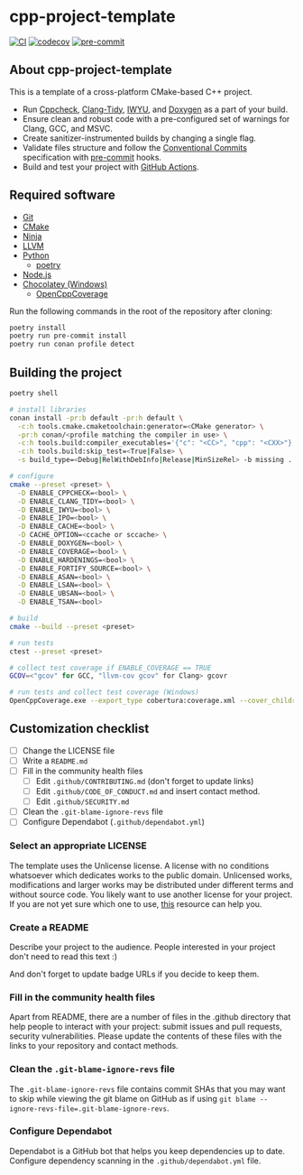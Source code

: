 # cpp-project-template

[![CI](https://github.com/b1ackviking/cpp-project-template/actions/workflows/ci.yml/badge.svg)](https://github.com/b1ackviking/cpp-project-template/actions/workflows/ci.yml)
[![codecov](https://codecov.io/gh/b1ackviking/cpp-project-template/branch/main/graph/badge.svg?token=FSWI6GZ1J9)](https://codecov.io/gh/b1ackviking/cpp-project-template)
[![pre-commit](https://img.shields.io/badge/pre--commit-enabled-brightgreen?logo=pre-commit)](https://pre-commit.com)

## About cpp-project-template

This is a template of a cross-platform CMake-based C++ project.

- Run [Cppcheck](http://cppcheck.net/),
[Clang-Tidy](https://clang.llvm.org/extra/clang-tidy/),
[IWYU](https://include-what-you-use.org/),
and [Doxygen](https://www.doxygen.nl/index.html) as a part of your build.
- Ensure clean and robust code with a pre-configured set of warnings
for Clang, GCC, and MSVC.
- Create sanitizer-instrumented builds by changing a single flag.
- Validate files structure and follow
the [Conventional Commits](https://www.conventionalcommits.org/en/v1.0.0/)
specification with [pre-commit](https://pre-commit.com/) hooks.
- Build and test your project with [GitHub Actions](https://github.com/features/actions).

## Required software

- [Git](https://git-scm.com/)
- [CMake](https://cmake.org/)
- [Ninja](https://ninja-build.org/)
- [LLVM](https://releases.llvm.org/)
- [Python](https://www.python.org/)
  - [poetry](https://python-poetry.org/)
- [Node.js](https://nodejs.dev/download/)
- [Chocolatey (Windows)](https://chocolatey.org/)
  - [OpenCppCoverage](https://community.chocolatey.org/packages/opencppcoverage)

Run the following commands in the root of the repository after cloning:

```bash
poetry install
poetry run pre-commit install
poetry run conan profile detect
```

## Building the project

```bash
poetry shell

# install libraries
conan install -pr:b default -pr:h default \
  -c:h tools.cmake.cmaketoolchain:generator=<CMake generator> \
  -pr:h conan/<profile matching the compiler in use> \
  -c:h tools.build:compiler_executables='{"c": "<CC>", "cpp": "<CXX>"}' \
  -c:h tools.build:skip_test=<True|False> \
  -s build_type=<Debug|RelWithDebInfo|Release|MinSizeRel> -b missing .

# configure
cmake --preset <preset> \
  -D ENABLE_CPPCHECK=<bool> \
  -D ENABLE_CLANG_TIDY=<bool> \
  -D ENABLE_IWYU=<bool> \
  -D ENABLE_IPO=<bool> \
  -D ENABLE_CACHE=<bool> \
  -D CACHE_OPTION=<ccache or sccache> \
  -D ENABLE_DOXYGEN=<bool> \
  -D ENABLE_COVERAGE=<bool> \
  -D ENABLE_HARDENINGS=<bool> \
  -D ENABLE_FORTIFY_SOURCE=<bool> \
  -D ENABLE_ASAN=<bool> \
  -D ENABLE_LSAN=<bool> \
  -D ENABLE_UBSAN=<bool> \
  -D ENABLE_TSAN=<bool>

# build
cmake --build --preset <preset>

# run tests
ctest --preset <preset>

# collect test coverage if ENABLE_COVERAGE == TRUE
GCOV=<"gcov" for GCC, "llvm-cov gcov" for Clang> gcovr

# run tests and collect test coverage (Windows)
OpenCppCoverage.exe --export_type cobertura:coverage.xml --cover_children -- ctest --preset <preset>
```

## Customization checklist

- [ ] Change the LICENSE file
- [ ] Write a `README.md`
- [ ] Fill in the community health files
  - [ ] Edit `.github/CONTRIBUTING.md` (don't forget to update links)
  - [ ] Edit `.github/CODE_OF_CONDUCT.md` and insert contact method.
  - [ ] Edit `.github/SECURITY.md`
- [ ] Clean the `.git-blame-ignore-revs` file
- [ ] Configure Dependabot (`.github/dependabot.yml`)

### Select an appropriate LICENSE

The template uses the Unlicense license.
A license with no conditions whatsoever which dedicates works to the public domain.
Unlicensed works, modifications and larger works may be distributed
under different terms and without source code.
You likely want to use another license for your project.
If you are not yet sure which one to use,
[this](https://choosealicense.com/) resource can help you.

### Create a README

Describe your project to the audience.
People interested in your project don't need to read this text :)

And don't forget to update badge URLs if you decide to keep them.

### Fill in the community health files

Apart from README, there are a number of files in the .github directory
that help people to interact with your project:
submit issues and pull requests, security vulnerabilities.
Please update the contents of these files with the links to your repository and contact methods.

### Clean the `.git-blame-ignore-revs` file

The `.git-blame-ignore-revs` file contains commit SHAs that you may want to skip
while viewing the git blame on GitHub as if using `git blame --ignore-revs-file=.git-blame-ignore-revs`.

### Configure Dependabot

Dependabot is a GitHub bot that helps you keep dependencies up to date.
Configure dependency scanning in the `.github/dependabot.yml` file.
